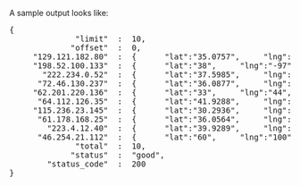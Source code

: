 A sample output looks like:
<pre>
{
              "limit"  :  10,
             "offset"  :  0,
     "129.121.182.80"  :  {      "lat":"35.0757",     "lng":"-106.6406",     "add":"New Mexico,Albuquerque,United States,87102"    },
     "198.52.100.133"  :  {      "lat":"38",     "lng":"-97",     "add":"United States"    },
       "222.234.0.52"  :  {      "lat":"37.5985",     "lng":"126.9783",     "add":"Seoul-t&#039;ukpyolsi,Seoul,Korea, Republic of"    },
      "72.46.130.237"  :  {      "lat":"36.0877",     "lng":"-115.1485",     "add":"Nevada,Las Vegas,United States,89119"    },
     "62.201.220.136"  :  {      "lat":"33",     "lng":"44",     "add":"Iraq"    },
      "64.112.126.35"  :  {      "lat":"41.9288",     "lng":"-87.6315",     "add":"Illinois,Chicago,United States,60611"    },
     "115.236.23.145"  :  {      "lat":"30.2936",     "lng":"120.1614",     "add":"Zhejiang,Hangzhou,China"    },
      "61.178.168.25"  :  {      "lat":"36.0564",     "lng":"103.7922",     "add":"Gansu,Lanzhou,China"    },
        "223.4.12.40"  :  {      "lat":"39.9289",     "lng":"116.3883",     "add":"Beijing,Beijing,China"    },
      "46.254.21.112"  :  {      "lat":"60",     "lng":"100",     "add":"Russian Federation"    },
              "total"  :  10,
             "status"  :  "good",
        "status_code"  :  200
}</pre>
